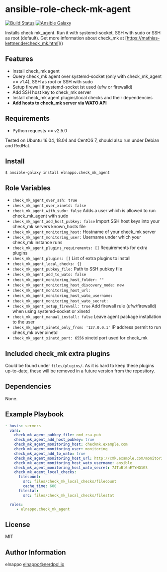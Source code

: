 # ansible-role-check-mk-agent
[![Build Status](https://travis-ci.org/elnappo/ansible-role-check-mk-agent.svg?branch=master)](https://travis-ci.org/elnappo/ansible-role-check-mk-agent) [![Ansible Galaxy](https://img.shields.io/badge/galaxy-elnappo.check--mk--agent-blue.svg?style=flat)](https://galaxy.ansible.com/elnappo/check-mk-agent/)

Installs check mk\_agent. Run it with systemd-socket, SSH with sudo or SSH as root (default). Get more information about check\_mk at [https://mathias-kettner.de/check_mk.html]()

## Features
* Install check_mk agent
* Query check_mk agent over systemd-socket (only with check_mk_agent >= v1.4), SSH as root or SSH with sudo
* Setup firewall if systemd-socket ist used (ufw or firewalld)
* Add SSH host key to check_mk server
* Install check_mk agent plugins/local checks and their dependencies
* **Add hosts to check_mk server via WATO API**

## Requirements
* Python requests >= v2.5.0

Tested on Ubuntu 16.04, 18.04 and CentOS 7, should also run under Debian and RedHat.

## Install
    $ ansible-galaxy install elnappo.check_mk_agent

## Role Variables
* `check_mk_agent_over_ssh: true`
* `check_mk_agent_over_xinetd: false`
* `check_mk_agent_with_sudo: false` Adds a user which is allowed to run check_mk_agent with sudo
* `check_mk_agent_add_host_pubkey: false` Import SSH host keys into your check_mk servers known_hosts file
* `check_mk_agent_monitoring_host:` Hostname of your check_mk server
* `check_mk_agent_monitoring_user:` Username under which your check_mk instance runs
* `check_mk_agent_plugins_requirements: []` Requirements for extra plugins
* `check_mk_agent_plugins: []` List of extra plugins to install
* `check_mk_agent_local_checks: {}`
* `check_mk_agent_pubkey_file:` Path to SSH pubkey file
* `check_mk_agent_add_to_wato: false`
* `check_mk_agent_monitoring_host_folder: ""`
* `check_mk_agent_monitoring_host_discovery_mode: new`
* `check_mk_agent_monitoring_host_url:`
* `check_mk_agent_monitoring_host_wato_username:`
* `check_mk_agent_monitoring_host_wato_secret:`
* `check_mk_agent_setup_firewall: true` Add firewall rule (ufw/firewalld) when using systemd-socket or xinetd
* `check_mk_agent_manual_install: false` Leave agent package installation to the user
* `check_mk_agent_xinetd_only_from: '127.0.0.1'` IP address permit to run check_mk over xinetd
* `check_mk_agent_xinetd_port: 6556` xinetd port used for check_mk

## Included check_mk extra plugins
Could be found under `files/plugins/`. As it is hard to keep these plugins
up-to-date, these will be removed in a future version from the repository.


## Dependencies
None.

## Example Playbook

```yaml
- hosts: servers
  vars:
    check_mk_agent_pubkey_file: omd_rsa.pub
    check_mk_agent_add_host_pubkey: true
    check_mk_agent_monitoring_host: checkmk.example.com
    check_mk_agent_monitoring_user: monitoring
    check_mk_agent_add_to_wato: true
    check_mk_agent_monitoring_host_url: http://cmk.example.com/monitoring/
    check_mk_agent_monitoring_host_wato_username: ansible
    check_mk_agent_monitoring_host_wato_secret: 7JTuBt6nETYHG1GS
    check_mk_agent_local_checks:
      filecount:
        src: files/check_mk_local_checks/filecount
        cache_time: 600
      filestat:
        src: files/check_mk_local_checks/filestat

  roles:
     - elnappo.check_mk_agent
```

## License

MIT

## Author Information

elnappo <elnappo@nerdpol.io>
